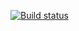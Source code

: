 [![Build status](https://ci.appveyor.com/api/projects/status/5976dnujxcl8f8x9/branch/main?svg=true)](https://ci.appveyor.com/project/Andresek/patterns-task1/branch/main)
